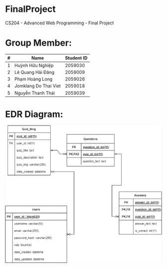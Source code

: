 # FinalProject
CS204 - Advanced Web Programming - Final Project

# Group Member:

| # | Name | Student ID |
|---|---|---|
| 1 | Huỳnh Hữu Nghiệp | 2059030 |
| 2 | Lê Quang Hải Đăng | 2059009 |
| 3 | Phạm Hoàng Long | 2059026 |
| 4 | Jomklang Do Thai Viet | 2059018 |
| 5 | Nguyễn Thanh Thái | 2059039 |

# EDR Diagram:

![](final_project.png)
